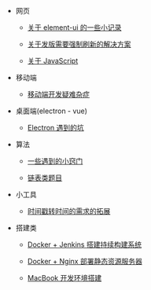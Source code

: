 -   网页

    -   [关于 element-ui 的一些小记录](vue-element-ui.md)

    -   [关于发版需要强制刷新的解决方案](fixing-compulsory-refresh.md)

    -   [关于 JavaScript](javascript.md)

-   移动端

    -   [移动端开发疑难杂症](mobile.md)

-   桌面端(electron - vue)

    -   [Electron 遇到的坑](electron.md)

-   算法

    -   [一些遇到的小窍门](algo-tips.md)

    -   [链表类题目](algorithm-link-node.md)

-   小工具

    -   [时间戳转时间的需求的拓展](milliseconds-to-format-date.md)

-   搭建类

    -   [Docker + Jenkins 搭建持续构建系统](docker-jenkins-cicd.md)

    -   [Docker + Nginx 部署静态资源服务器](docker-nginx-static-server.md)

    -   [MacBook 开发环境搭建](macbook-env.md)
